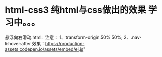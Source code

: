 # html-css3 纯html与css做出的效果 学习中。。。
悬浮向右滑动.html:
  注意： 1、transform-origin:50% 50%;
        2、.nav-li:hover:after
效果：https://production-assets.codepen.io/assets/embed/ei.js"
